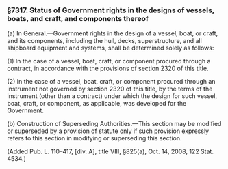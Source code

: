 ### §7317. Status of Government rights in the designs of vessels, boats, and craft, and components thereof ###

(a) In General.—Government rights in the design of a vessel, boat, or craft, and its components, including the hull, decks, superstructure, and all shipboard equipment and systems, shall be determined solely as follows:

(1) In the case of a vessel, boat, craft, or component procured through a contract, in accordance with the provisions of section 2320 of this title.

(2) In the case of a vessel, boat, craft, or component procured through an instrument not governed by section 2320 of this title, by the terms of the instrument (other than a contract) under which the design for such vessel, boat, craft, or component, as applicable, was developed for the Government.

(b) Construction of Superseding Authorities.—This section may be modified or superseded by a provision of statute only if such provision expressly refers to this section in modifying or superseding this section.

(Added Pub. L. 110–417, [div. A], title VIII, §825(a), Oct. 14, 2008, 122 Stat. 4534.)